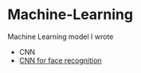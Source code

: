 # Machine-Learning
Machine Learning model I wrote
* CNN
* [CNN for face recognition](https://github.com/h30306/Machine-Learning/tree/master/CNN)
